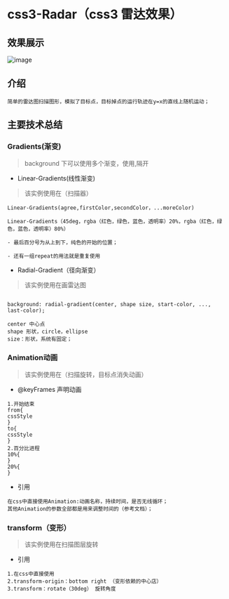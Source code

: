 # css3-Radar（css3 雷达效果）

## 效果展示

 ![image](https://github.com/jaikensai888/css3-Radar/image/raderlive.gif)

## 介绍

    简单的雷达图扫描图形，模拟了目标点，目标掉点的运行轨迹在y=x的直线上随机运动；

## 主要技术总结

### Gradients(渐变)

> background 下可以使用多个渐变，使用,隔开

- Linear-Gradients(线性渐变)

>该实例使用在（扫描器）

```用法总结
Linear-Gradients(agree,firstColor,secondColor，...moreColor)

Linear-Gradients（45deg，rgba（红色，绿色，蓝色，透明率）20%，rgba（红色，绿色，蓝色，透明率）80%）

- 最后百分号为从上到下，纯色的开始的位置；

- 还有一组repeat的用法就是重复使用

```

- Radial-Gradient（径向渐变）

>该实例使用在画雷达图

```用法总结

background: radial-gradient(center, shape size, start-color, ..., last-color);

center 中心点
shape 形状，circle，ellipse
size：形状，系统有固定；

```

### Animation动画

> 该实例使用在（扫描旋转，目标点消失动画）

- @keyFrames 声明动画

```用法总结
1.开始结束
from{
cssStyle
}
to{
cssStyle
}
2.百分比进程
10%{
}
20%{
}

```

- 引用

```用法总结
在css中直接使用Animation:动画名称，持续时间，是否无线循环；
其他Animation的参数全部都是用来调整时间的（参考文档）；
```

### transform（变形）

> 该实例使用在扫描图层旋转

- 引用

```旋转用法总结
1.在css中直接使用
2.transform-origin：bottom right （变形依赖的中心店）
3.transform：rotate（30deg） 旋转角度
```